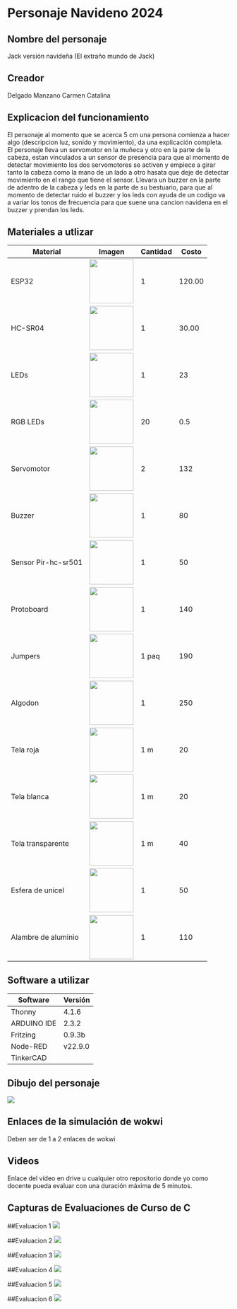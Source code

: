 # Personaje Navideno 2024
## Nombre del personaje
Jack versión navideña
(El extraño mundo de Jack)
## Creador
Delgado Manzano Carmen Catalina
## Explicacion del funcionamiento
El personaje al momento que se acerca 5 cm una persona comienza a hacer algo (descripcion luz, sonido y movimiento), da una explicación completa.
El personaje lleva un servomotor en la muñeca y otro en la parte de la cabeza, estan vinculados a un sensor de presencia para que al momento de detectar movimiento los dos servomotores se activen y empiece a girar tanto la cabeza como la mano de un lado a otro hasata que deje de detectar movimiento en el rango que tiene el sensor. 
Llevara un buzzer en la parte de adentro de la cabeza y leds en la parte de su bestuario, para que al momento de detectar ruido el buzzer y los leds con ayuda de un codigo va a variar los tonos de frecuencia para que suene una cancion navidena en el buzzer y prendan los leds. 


## Materiales a utlizar
|Material|Imagen|Cantidad|Costo|
|--|--|--|--|
|ESP32|<img src="https://github.com/user-attachments/assets/0d280367-493e-4f7c-a587-36e1f822116b" width="100"/>|1|120.00|
|HC-SR04|<img width="100" src="https://github.com/user-attachments/assets/e8f3a364-83e3-4194-9eb1-15547012fb1b" />|1|30.00|
|LEDs|<img width="100" src="https://github.com/user-attachments/assets/0d7f633c-1e91-42bd-ad1e-6f5d9c72771e"/>|1|23
|RGB LEDs|<img width="100" src="https://github.com/user-attachments/assets/ec5d1eb2-b3ba-4ece-90c2-53470c24e91d" />|20|0.5|
|Servomotor|<img width="100" src="https://madenginer.com/wp-content/uploads/2023/07/Mengenal-Motor-Servo.jpeg"/>|2|132|
|Buzzer|<img width="100" src="https://static1.efcomponentes.com.ar/138-thickbox_default/buzzer-con-oscilador-de-3v-a-25v.jpg"/>|1|80|
|Sensor Pir-hc-sr501|<img width="100" src="https://intesc.mx/wp-content/uploads/2021/08/sensor-pir-hc-sr501-HCSR501.jpg"/>|1|50|
|Protoboard|<img width="100" src="https://electronicamade.com/wp-content/uploads/2020/04/Protoboard.jpg"/>|1|140|
|Jumpers|<img width="100" src="https://www.robotstore.it/images/products/Set_Cavetti_40poli_M-M_10%20cm_1.jpg"/>|1 paq|190|
|Algodon|<img width="100" src="https://instrumentalia.com.co/img/cms/3M/Algodon.jpg"/>|1|250|
|Tela roja|<img width="100" src="https://th.bing.com/th/id/OIP.ZrtQJ4vVhiJUeUNeNZ7lAgHaFS?rs=1&pid=ImgDetMain"/>|1 m|20|
|Tela blanca|<img width="100" src="https://i.etsystatic.com/9992749/r/il/98b56d/908101406/il_fullxfull.908101406_itgc.jpg"/>|1 m|20|
|Tela transparente|<img width="100" src= "https://tecidosvidatex.com.br/wp-content/uploads/2022/12/Tule-de-Poliamida_FF912-_BORDADOS-CURY_1.png"/>|1 m|40|
|Esfera de unicel|<img width="100" src="https://superpapelera.com.mx/wp-content/uploads/2023/05/16108013.webp"/>|1|50|
|Alambre de aluminio|<img width="100" src="https://http2.mlstatic.com/D_NQ_NP_951473-MLM42824749581_072020-F.jpg"/>|1|110|


## Software a utilizar
|Software|Versión|
|--|--|
|Thonny|4.1.6|
|ARDUINO IDE|2.3.2|
|Fritzing|0.9.3b|
|Node-RED|v22.9.0|
|TinkerCAD||

## Dibujo del personaje
<img src="https://github.com/user-attachments/assets/79cad305-b6c0-4b67-8c7d-225b1b2fdd36"/>


## Enlaces de la simulación de wokwi
Deben ser de 1 a 2 enlaces de wokwi

## Videos
Enlace del vídeo en drive u cualquier otro repositorio donde yo como docente pueda evaluar con una duración máxima de 5 minutos.

## Capturas de Evaluaciones de Curso de C
##Evaluacion 1
<img src="https://github.com/user-attachments/assets/d4f0394e-7e85-4437-8e32-faae574c42c1"/>

##Evaluacion 2
<img src="https://github.com/user-attachments/assets/18537650-c6ee-45cf-97c2-783a9721c463"/>



##Evaluacion 3
<img src="https://github.com/user-attachments/assets/e8ef646a-f7ba-41da-95d0-b8e55b92a10d"/>


##Evaluacion 4
<img src="https://github.com/user-attachments/assets/011683bb-e3f7-461f-9ff3-273d2ce1759d"/>


##Evaluacion 5
<img src="https://github.com/user-attachments/assets/97658e17-d1df-404f-8754-66df5ccf749d"/>


##Evaluacion 6
<img src="https://github.com/user-attachments/assets/4954fa59-5aea-4f0b-ab45-7138c802dee9"/>

